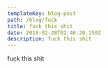 ```yaml
---
templateKey: blog-post
path: /blog/fuck
title: fuck this shit
date: 2018-02-28T02:46:20.150Z
description: fuck this shit
---
```

fuck this shit
